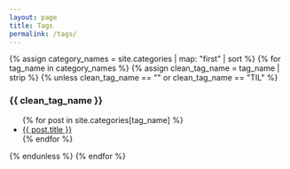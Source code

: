 ```yaml
---
layout: page
title: Tags
permalink: /tags/
---
```


{% assign category_names = site.categories | map: "first" | sort %}
{% for tag_name in category_names %}
  {% assign clean_tag_name = tag_name | strip %}
  {% unless clean_tag_name == "" or clean_tag_name == "TIL" %}
    <h3>{{ clean_tag_name }}</h3>
    <ul>
      {% for post in site.categories[tag_name] %}
        <li><a href="{{ post.url }}">{{ post.title }}</a></li>
      {% endfor %}
    </ul>
  {% endunless %}
{% endfor %}
